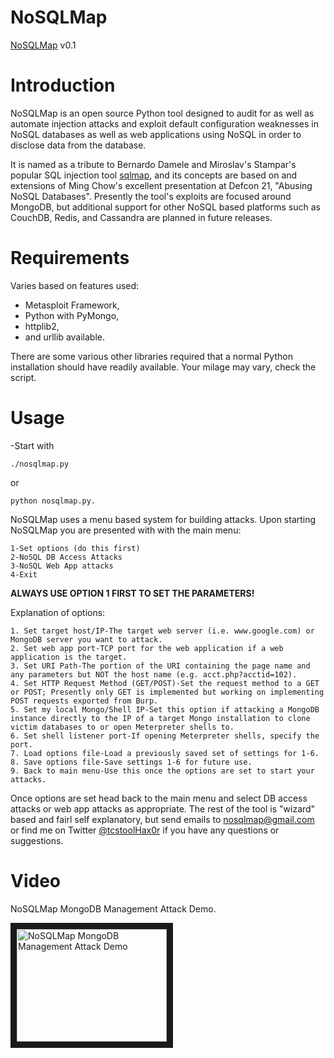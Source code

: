 NoSQLMap 
========

[NoSQLMap](http://www.nosqlmap.net) v0.1 

Introduction
============

NoSQLMap is an open source Python tool designed to audit for as well as automate injection attacks and exploit default configuration weaknesses in NoSQL databases as well as web applications using NoSQL in order to disclose data from the database.  

It is named as a tribute to Bernardo Damele and Miroslav's Stampar's popular SQL injection tool [sqlmap](http://sqlmap.org), and its concepts are based on and extensions of Ming Chow's excellent presentation at Defcon 21, "Abusing NoSQL Databases". Presently the tool's exploits are focused around MongoDB, but additional support for other NoSQL based platforms such as CouchDB, Redis, and Cassandra are planned in future releases.

Requirements 
============

Varies based on features used:
- Metasploit Framework,
- Python with PyMongo, 
- httplib2, 
- and urllib available.

There are some various other libraries required that a normal Python installation should have readily available. Your milage may vary, check the script.  

Usage
=====

-Start with

```
./nosqlmap.py 
```

or

```
python nosqlmap.py.
```

NoSQLMap uses a menu based system for building attacks.  Upon starting NoSQLMap you are presented with with the main menu:

```
1-Set options (do this first)
2-NoSQL DB Access Attacks
3-NoSQL Web App attacks
4-Exit
```

**ALWAYS USE OPTION 1 FIRST TO SET THE PARAMETERS!**

Explanation of options:
```
1. Set target host/IP-The target web server (i.e. www.google.com) or MongoDB server you want to attack.
2. Set web app port-TCP port for the web application if a web application is the target.
3. Set URI Path-The portion of the URI containing the page name and any parameters but NOT the host name (e.g. acct.php?acctid=102).
4. Set HTTP Request Method (GET/POST)-Set the request method to a GET or POST; Presently only GET is implemented but working on implementing POST requests exported from Burp. 
5. Set my local Mongo/Shell IP-Set this option if attacking a MongoDB instance directly to the IP of a target Mongo installation to clone victim databases to or open Meterpreter shells to.
6. Set shell listener port-If opening Meterpreter shells, specify the port.
7. Load options file-Load a previously saved set of settings for 1-6.
8. Save options file-Save settings 1-6 for future use.
9. Back to main menu-Use this once the options are set to start your attacks.
```

Once options are set head back to the main menu and select DB access attacks or web app attacks as appropriate. The rest of the tool is "wizard" based and fairl self explanatory, but send emails to nosqlmap@gmail.com or find me on Twitter [@tcstoolHax0r](https://twitter.com/tcstoolHax0r) if you have any questions or suggestions. 

Video
=====

NoSQLMap MongoDB Management Attack Demo.

<a href="http://www.youtube.com/watch?feature=player_embedded&v=xSFi-jxOBwM" target="_blank"><img src="http://img.youtube.com/vi/xSFi-jxOBwM/0.jpg" alt="NoSQLMap MongoDB Management Attack Demo" width="240" height="180" border="10" /></a> 
